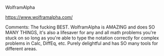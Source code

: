 WolframAlpha

https://www.wolframalpha.com/

Comments: The fucking BEST. WolframAlpha is AMAZING and does SO MANY THINGS, it's also a lifesaver for any and all math problems you're stuck on so long as you're able to type the notation correctly for complex problems in Calc, DiffEq, etc. Purely delightful and has SO many tools for different areas.
